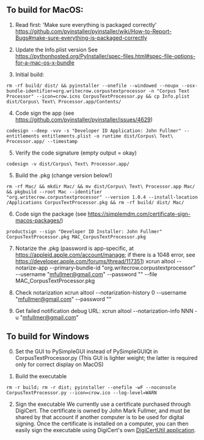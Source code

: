 ## To build for MacOS:

1. Read first: 'Make sure everything is packaged correctly'
https://github.com/pyinstaller/pyinstaller/wiki/How-to-Report-Bugs#make-sure-everything-is-packaged-correctly

2. Update the Info.plist version
See https://pythonhosted.org/PyInstaller/spec-files.html#spec-file-options-for-a-mac-os-x-bundle

3. Initial build:
```
rm -rf build/ dist/ && pyinstaller --onefile --windowed --noupx --osx-bundle-identifier=org.writecrow.corpustextprocessor -n "Corpus Text Processor" --icon=crow.icns CorpusTextProcessor.py && cp Info.plist dist/Corpus\ Text\ Processor.app/Contents/
```

4. Code sign the app (see https://github.com/pyinstaller/pyinstaller/issues/4629)
```
codesign --deep -vvv -s "Developer ID Application: John Fullmer" --entitlements entitlements.plist -o runtime dist/Corpus\ Text\ Processor.app/ --timestamp

```

5. Verify the code signature (empty output = okay)
```
codesign -v dist/Corpus\ Text\ Processor.app/
```

5. Build the .pkg (change version below!)
```
rm -rf Mac/ && mkdir Mac/ && mv dist/Corpus\ Text\ Processor.app Mac/ && pkgbuild --root Mac --identifier "org.writecrow.corpustextprocessor" --version 1.0.4 --install-location /Applications CorpusTextProcessor.pkg && rm -rf build/ dist/ Mac/
```

6. Code sign the package (see https://simplemdm.com/certificate-sign-macos-packages/)
```
productsign --sign "Developer ID Installer: John Fullmer" CorpusTextProcessor.pkg MAC_CorpusTextProcessor.pkg
```

7. Notarize the .pkg (password is app-specific, at https://appleid.apple.com/account/manage; if there is a 1048 error, see https://developer.apple.com/forums/thread/117351)
xcrun altool --notarize-app --primary-bundle-id "org.writecrow.corpustextprocessor" --username "mfullmer@gmail.com" --password "" --file MAC_CorpusTextProcessor.pkg

8. Check notarization
xcrun altool --notarization-history 0 --username "mfullmer@gmail.com" --password ""

9. Get failed notification debug URL:
xcrun altool --notarization-info NNN -u "mfullmer@gmail.com"

## To build for Windows

0. Set the GUI to PySimpleGUI instead of PySimpleGUIQt in CorpusTextProcessor.py
(This GUI is lighter weight; the latter is required only for correct display on MacOS)

1. Build the executable

```
rm -r build; rm -r dist; pyinstaller --onefile -wF --noconsole CorpusTextProcessor.py --icon=crow.ico --log-level=WARN
```

2. Sign the executable
We currently use a certificate purchased through DigiCert. The certificate is owned by John Mark Fullmer, and must be shared by that account if another computer is to be used for digital signing. Once the certificate is installed on a computer, you can then easily sign the executable using DigiCert's own [DigiCertUtil application](https://www.digicert.com/util/).
